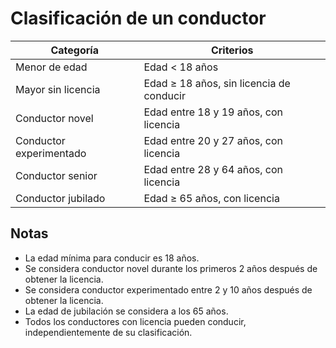 # Clasificación de un conductor

<div align=center>

|Categoría|Criterios|
|-|-|
|Menor de edad|Edad < 18 años|
|Mayor sin licencia|Edad ≥ 18 años, sin licencia de conducir|
|Conductor novel|Edad entre 18 y 19 años, con licencia|
|Conductor experimentado|Edad entre 20 y 27 años, con licencia|
|Conductor senior|Edad entre 28 y 64 años, con licencia|
|Conductor jubilado|Edad ≥ 65 años, con licencia|

</div>

## Notas

- La edad mínima para conducir es 18 años.
- Se considera conductor novel durante los primeros 2 años después de obtener la licencia.
- Se considera conductor experimentado entre 2 y 10 años después de obtener la licencia.
- La edad de jubilación se considera a los 65 años.
- Todos los conductores con licencia pueden conducir, independientemente de su clasificación.
